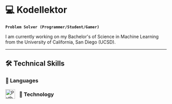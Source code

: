 # :computer: Kodellektor

**`Problem Solver (Programmer/Student/Gamer)`**

I am currently working on my Bachelor's of Science in Machine Learning from the University of California, San Diego (UCSD).

---
## 🛠️ Technical Skills

### :space_invader: Languages
<img align ="left" alt="Python" width="30px" style="padding-right:10px;" src="https://cdn.jsdelivr.net/gh/devicons/devicon/icons/python/python-original.svg" />

### :floppy_disk: Technology